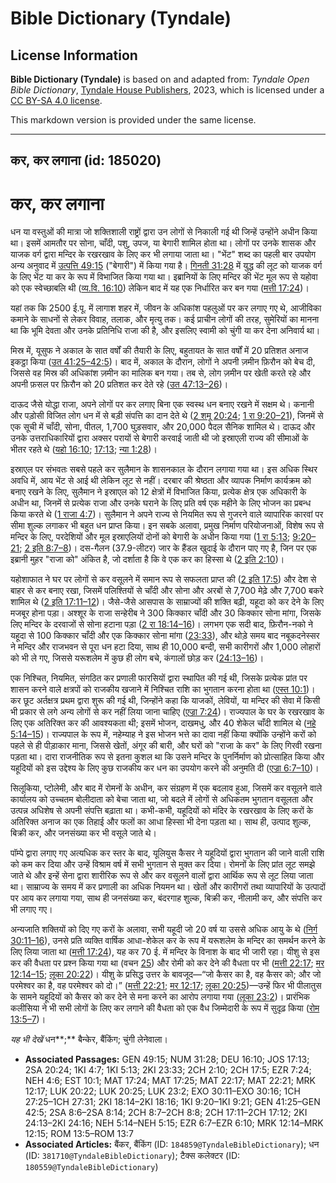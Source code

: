 # Bible Dictionary (Tyndale)

## License Information

**Bible Dictionary (Tyndale)** is based on and adapted from: _Tyndale Open Bible Dictionary_, [Tyndale House Publishers](https://tyndaleopenresources.com/), 2023, which is licensed under a [CC BY-SA 4.0 license](https://creativecommons.org/licenses/by-sa/4.0/legalcode.en).

This markdown version is provided under the same license.



--------------------------------

## कर, कर लगाना (id: 185020)

कर, कर लगाना
============

धन या वस्तुओं की मात्रा जो शक्तिशाली राष्ट्रों द्वारा उन लोगों से निकाली गई थी जिन्हें उन्होंने अधीन किया था। इसमें आमतौर पर सोना, चाँदी, पशु, उपज, या बेगारी शामिल होता था। लोगों पर उनके शासक और याजक वर्ग द्वारा मन्दिर के रखरखाव के लिए कर भी लगाया जाता था। "भेंट" शब्द का पहली बार उपयोग अन्य अनुवाद में [उत्पत्ति 49:15](https://ref.ly/Gen49:15) ("बेगारी") में किया गया है। [गिनती 31:28](https://ref.ly/Num31:28) में युद्ध की लूट को याजक वर्ग के लिए भेंट या कर के रूप में विभाजित किया गया था। इब्रानियों के लिए मन्दिर की भेंट मूल रूप से यहोवा को एक स्वेच्छाबलि थी ([व्य.वि. 16:10](https://ref.ly/Deut16:10)) लेकिन बाद में यह एक निर्धारित कर बन गया ([मत्ती 17:24](https://ref.ly/Matt17:24))।

यहां तक कि 2500 ई.पू. में लागाश शहर में, जीवन के अधिकांश पहलुओं पर कर लगाए गए थे, आजीविका कमाने के साधनों से लेकर विवाह, तलाक, और मृत्यु तक। कई प्राचीन लोगों की तरह, सुमेरियों का मानना था कि भूमि देवता और उनके प्रतिनिधि राजा की है, और इसलिए स्वामी को चुंगी या कर देना अनिवार्य था।

मिस्र में, यूसुफ ने अकाल के सात वर्षों की तैयारी के लिए, बहुतायत के सात वर्षों में 20 प्रतिशत अनाज इकट्ठा किया ([उत 41:25–42:5](https://ref.ly/Gen41:25-Gen42:5))। बाद में, अकाल के दौरान, लोगों ने अपनी ज़मीन फ़िरौन को बेच दी, जिससे वह मिस्र की अधिकांश ज़मीन का मालिक बन गया। तब से, लोग ज़मीन पर खेती करते रहे और अपनी फ़सल पर फ़िरौन को 20 प्रतिशत कर देते रहे ([उत 47:13–26](https://ref.ly/Gen47:13-Gen47:26))।

दाऊद जैसे योद्धा राजा, अपने लोगों पर कर लगाए बिना एक स्वस्थ धन बनाए रखने में सक्षम थे। कनानी और पड़ोसी विजित लोग धन में से बड़ी संपत्ति का दान देते थे ([2 शमू](https://ref.ly/2Sam8:6-2Sam8:14) [20:24](https://ref.ly/2Sam20:24); [1 रा 9:20–21](https://ref.ly/1Kgs9:20-1Kgs9:21)), जिनमें से एक सूची में चाँदी, सोना, पीतल, 1,700 घुड़सवार, और 20,000 पैदल सैनिक शामिल थे। दाऊद और उनके उत्तराधिकारियों द्वारा अक्सर परायों से बेगारी करवाई जाती थी जो इस्राएली राज्य की सीमाओं के भीतर रहते थे ([यहो 16:10](https://ref.ly/Josh16:10); [17:13](https://ref.ly/Josh17:13); [न्या 1:28](https://ref.ly/Judg1:28))। 

इस्राएल पर संभवतः सबसे पहले कर सुलैमान के शासनकाल के दौरान लगाया गया था। इस अधिक स्थिर अवधि में, आय भेंट से आई थी लेकिन लूट से नहीं। दरबार की श्रेष्ठता और व्यापक निर्माण कार्यक्रम को बनाए रखने के लिए, सुलैमान ने इस्राएल को 12 क्षेत्रों में विभाजित किया, प्रत्येक क्षेत्र एक अधिकारी के अधीन था, जिनमें से प्रत्येक राजा और उनके घराने के लिए प्रति वर्ष एक महीने के लिए भोजन का प्रबन्ध किया करते थे ([1 राजा 4:7](https://ref.ly/1Kgs4:7))। सुलैमान ने अपने राज्य से नियमित रूप से गुजरने वाले व्यापारिक कारवां पर सीमा शुल्क लगाकर भी बहुत धन प्राप्त किया। इन सबके अलावा, प्रमुख निर्माण परियोजनाओं, विशेष रूप से मन्दिर के लिए, परदेशियों और मूल इस्राएलियों दोनों को बेगारी के अधीन किया गया ([1 रा 5:13](https://ref.ly/1Kgs5:13); [9:20–21](https://ref.ly/1Kgs9:20-1Kgs9:21); [2 इति 8:7–8](https://ref.ly/2Chr8:7-2Chr8:8))। दस\-गैलन (37\.9\-लीटर) जार के हैंडल खुदाई के दौरान पाए गए है, जिन पर एक इब्रानी मुहर "राजा को" अंकित है, जो दर्शाता है कि वे एक कर का हिस्सा थे ([2 इति 2:10](https://ref.ly/2Chr2:10))।

यहोशाफात ने घर पर लोगों से कर वसूलने में समान रूप से सफलता प्राप्त की ([2 इति 17:5](https://ref.ly/2Chr17:5)) और देश से बाहर से कर बनाए रखा, जिसमें पलिश्तियों से चाँदी और सोना और अरबों से 7,700 मेढ़े और 7,700 बकरे शामिल थे ([2 इति 17:11–12](https://ref.ly/2Chr17:11-2Chr17:12))। जैसे\-जैसे आसपास के साम्राज्यों की शक्ति बढ़ी, यहूदा को कर देने के लिए मजबूर होना पड़ा। अश्शूर के राजा सन्हेरीब ने 300 किक्कार चाँदी और 30 किक्कार सोना मांगा, जिसके लिए मन्दिर के दरवाजों से सोना हटाना पड़ा ([2 रा 18:14–16](https://ref.ly/2Kgs18:14-2Kgs18:16))। लगभग एक सदी बाद, फ़िरौन\-नको ने यहूदा से 100 किक्कार चाँदी और एक किक्कार सोना मांगा ([23:33](https://ref.ly/2Kgs23:33)), और थोड़े समय बाद नबूकदनेस्सर ने मन्दिर और राजभवन से पूरा धन हटा दिया, साथ ही 10,000 बन्दी, सभी कारीगरों और 1,000 लोहारों को भी ले गए, जिससे यरूशलेम में कुछ ही लोग बचे, कंगालों छोड़ कर ([24:13–16](https://ref.ly/2Kgs24:13-2Kgs24:16))। 

एक निश्चित, नियमित, संगठित कर प्रणाली फारसियों द्वारा स्थापित की गई थी, जिसके प्रत्येक प्रांत पर शासन करने वाले क्षत्रपों को राजकीय खजाने में निश्चित राशि का भुगतान करना होता था ([एस्त 10:1](https://ref.ly/Esth10:1))। कर छूट अर्तक्षत्र प्रथम द्वारा शुरू की गई थी, जिन्होंने कहा कि याजकों, लेवियों, या मन्दिर की सेवा में किसी भी प्रकार से लगे अन्य लोगों से कर नहीं लिया जाना चाहिए ([एज्रा 7:24](https://ref.ly/Ezra7:24))। राज्यपाल के घर के रखरखाव के लिए एक अतिरिक्त कर की आवश्यकता थी; इसमें भोजन, दाखमधु, और 40 शेकेल चाँदी शामिल थे ([नहे 5:14–15](https://ref.ly/Neh5:14-Neh5:15))। राज्यपाल के रूप में, नहेम्याह ने इस भोजन भत्ते का दावा नहीं किया क्योंकि उन्होंने करों को पहले से ही पीड़ाकार माना, जिससे खेतों, अंगूर की बारी, और घरों को "राजा के कर" के लिए गिरवी रखना पड़ता था। दारा राजनीतिक रूप से इतना कुशल था कि उसने मन्दिर के पुनर्निर्माण को प्रोत्साहित किया और यहूदियों को इस उद्देश्य के लिए कुछ राजकीय कर धन का उपयोग करने की अनुमति दी ([एज्रा 6:7–10](https://ref.ly/Ezra6:7-Ezra6:10))।

सिलूकिया, प्टोलेमी, और बाद में रोमनों के अधीन, कर संग्रहण में एक बदलाव हुआ, जिसमें कर वसूलने वाले कार्यालय को उच्चतम बोलीदाता को बेचा जाता था, जो बदले में लोगों से अधिकतम भुगतान वसूलता और उत्पन्न अधिशेष से अपनी संपत्ति बढ़ाता था। कभी\-कभी, यहूदियों को मंदिर के रखरखाव के लिए करों के अतिरिक्त अनाज का एक तिहाई और फलों का आधा हिस्सा भी देना पड़ता था। साथ ही, उत्पाद शुल्क, बिक्री कर, और जनसंख्या कर भी वसूले जाते थे।

पॉम्पे द्वारा लगाए गए अत्यधिक कर स्तर के बाद, यूलियुस कैसर ने यहूदियों द्वारा भुगतान की जाने वाली राशि को कम कर दिया और उन्हें विश्राम वर्ष में सभी भुगतान से मुक्त कर दिया। रोमनों के लिए प्रांत लूट समझे जाते थे और इन्हें सेना द्वारा शारीरिक रूप से और कर वसूलने वालों द्वारा आर्थिक रूप से लूट लिया जाता था। साम्राज्य के समय में कर प्रणाली का अधिक नियमन था। खेतों और कारीगरों तथा व्यापारियों के उत्पादों पर आय कर लगाया गया, साथ ही जनसंख्या कर, बंदरगाह शुल्क, बिक्री कर, नीलामी कर, और संपत्ति कर भी लगाए गए।

अन्यजाति शक्तियों को दिए गए करों के अलावा, सभी यहूदी जो 20 वर्ष या उससे अधिक आयु के थे ([निर्ग 30:11–16](https://ref.ly/Exod30:11-Exod30:16)), उनसे प्रति व्यक्ति वार्षिक आधा\-शेकेल कर के रूप में यरूशलेम के मन्दिर का समर्थन करने के लिए लिया जाता था ([मत्ती 17:24](https://ref.ly/Matt17:24)), यह कर 70 ई. में मन्दिर के विनाश के बाद भी जारी रहा। यीशु से इस कर की वैधता पर प्रश्न किया गया था (वचन [25](https://ref.ly/Matt17:25)) और रोमी को कर देने की वैधता पर भी ([मत्ती 22:17](https://ref.ly/Matt22:17); [मर 12:14–15](https://ref.ly/Mark12:14-Mark12:15); [लूका 20:22](https://ref.ly/Luke20:22))। यीशु के प्रसिद्ध उत्तर के बावजूद—“जो कैसर का है, वह कैसर को; और जो परमेश्वर का है, वह परमेश्वर को दो।” ([मत्ती 22:21](https://ref.ly/Matt22:21); [मर 12:17](https://ref.ly/Mark12:17); [लूका 20:25](https://ref.ly/Luke20:25))—उन्हें फिर भी पीलातुस के सामने यहूदियों को कैसर को कर देने से मना करने का आरोप लगाया गया ([लूका 23:2](https://ref.ly/Luke23:2))। प्रारंभिक कलीसिया ने भी सभी लोगों के लिए कर लगाने की वैधता को एक वैध जिम्मेदारी के रूप में सुदृढ़ किया ([रोम 13:5–7](https://ref.ly/Rom13:5-Rom13:7))। 

*यह भी देखें* धन**;** बैन्केर, बैंकिंग; चुंगी लेनेवाला।

* **Associated Passages:** GEN 49:15; NUM 31:28; DEU 16:10; JOS 17:13; 2SA 20:24; 1KI 4:7; 1KI 5:13; 2KI 23:33; 2CH 2:10; 2CH 17:5; EZR 7:24; NEH 4:6; EST 10:1; MAT 17:24; MAT 17:25; MAT 22:17; MAT 22:21; MRK 12:17; LUK 20:22; LUK 20:25; LUK 23:2; EXO 30:11–EXO 30:16; 1CH 27:25–1CH 27:31; 2KI 18:14–2KI 18:16; 1KI 9:20–1KI 9:21; GEN 41:25–GEN 42:5; 2SA 8:6–2SA 8:14; 2CH 8:7–2CH 8:8; 2CH 17:11–2CH 17:12; 2KI 24:13–2KI 24:16; NEH 5:14–NEH 5:15; EZR 6:7–EZR 6:10; MRK 12:14–MRK 12:15; ROM 13:5–ROM 13:7
* **Associated Articles:** बैंकर, बैंकिंग (ID: `184859@TyndaleBibleDictionary`); धन (ID: `381710@TyndaleBibleDictionary`); टैक्स कलेक्टर (ID: `180559@TyndaleBibleDictionary`)

